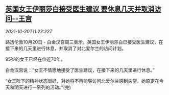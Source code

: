 <!--1634729464000-->
[英国女王伊丽莎白接受医生建议 要休息几天并取消访问--王宫](https://cn.reuters.com/article/british-queen-1020-wedn-idCNKBS2HA18L)
------

<div><i>2021-10-20T11:22:22Z</i></div><p>路透伦敦10月20日 - 白金汉宫周三表示，英国女王伊丽莎白已接受医生建议，在接下来的几天里进行休息，并取消了对北爱尔兰的访问计划。</p><p>95岁的女王已经在位近70年。</p><p>白金汉宫说：“女王不情愿地接受了医生建议，在接下来的几天里进行休息。”</p><p>“女王陛下的精神状态很好，对她将不再能够访问北爱尔兰感到失望，她原定在今天和明天进行一系列的活动。”(完)</p>
